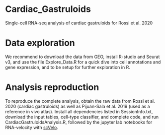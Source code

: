 # Cardiac_Gastruloids
Single-cell RNA-seq analysis of cardiac gastruloids for Rossi et al. 2020

# Data exploration
We recommend to download the data from GEO, install R-studio and Seurat v3, and use the file Explore_Data.R for a quick dive into cell annotations and gene expression, and to be setup for further exploration in R. 

# Analysis reproduction
To reproduce the complete analysis, obtain the raw data from Rossi et al. 2020 (cardiac gastruloids) as well as Pijuan-Sala et al. 2019 (used as a reference in vivo atlas). Install all dependencies listed in SessionInfo.txt, download the input tables, cell-type classifier, and complete code, and run CardiacGastruloidsAnalysis.R, followed by the jupyter lab notebooks for RNA-velocity with [scVelo](https://github.com/theislab/scvelo). 
